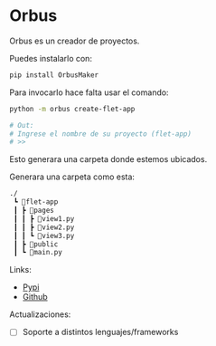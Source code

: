 # Orbus

Orbus es un creador de proyectos.

Puedes instalarlo con:

```bash
pip install OrbusMaker
```

Para invocarlo hace falta usar el comando:

```bash
python -m orbus create-flet-app

# Out:
# Ingrese el nombre de su proyecto (flet-app)
# >> 
```

Esto generara una carpeta donde estemos ubicados.

Generara una carpeta como esta:

```txt
./
 ┗ 📂flet-app
 ┃ ┣ 📂pages
 ┃ ┃ ┣ 📜view1.py
 ┃ ┃ ┣ 📜view2.py
 ┃ ┃ ┗ 📜view3.py
 ┃ ┣ 📂public
 ┃ ┗ 📜main.py

```

Links:
- [Pypi](https://pypi.org/project/OrbusMaker/)
- [Github](https://github.com/Orbus-Company/OrbusMaker)

Actualizaciones:
- [ ] Soporte a distintos lenguajes/frameworks